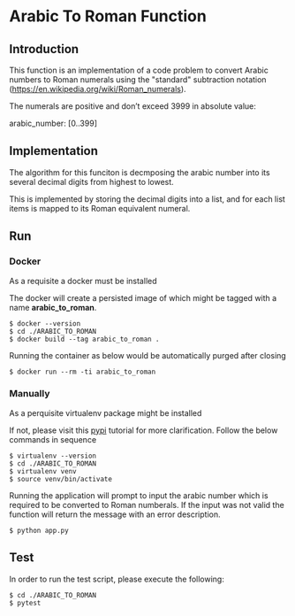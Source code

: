 # Arabic To Roman Function

## Introduction

This function is an implementation of a code problem to convert Arabic numbers to Roman numerals using the "standard" subtraction notation (https://en.wikipedia.org/wiki/Roman_numerals).

The numerals are positive and don’t exceed 3999 in absolute value:

arabic_number: [0..399]

## Implementation

The algorithm for this funciton is decmposing the arabic number into its several decimal digits from highest to lowest.

This is implemented by storing the decimal digits into a list, and for each list items is mapped to its Roman equivalent numeral.

## Run

### Docker

As a requisite a docker must be installed

The docker will create a persisted image of which might be tagged with a name **arabic_to_roman**.

```
$ docker --version
$ cd ./ARABIC_TO_ROMAN
$ docker build --tag arabic_to_roman .
```

Running the container as below would be automatically purged after closing

`$ docker run --rm -ti arabic_to_roman`

### Manually

As a perquisite virtualenv package might be installed

If not, please visit this [pypi](https://packaging.python.org/guides/installing-using-pip-and-virtual-environments/) tutorial for more clarification. Follow the below commands in sequence

```
$ virtualenv --version
$ cd ./ARABIC_TO_ROMAN
$ virtualenv venv
$ source venv/bin/activate
```

Running the application will prompt to input the arabic number which is required to be converted to Roman numberals. If the input was not valid the function will return the message with an error description.

`$ python app.py`

## Test

In order to run the test script, please execute the following:

```
$ cd ./ARABIC_TO_ROMAN
$ pytest
```
